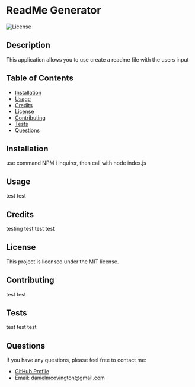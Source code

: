 # ReadMe Generator

![License](https://img.shields.io/badge/license-MIT-blue)

## Description

This application allows you to use create a readme file with the users input 

## Table of Contents

- [Installation](#installation)
- [Usage](#usage)
- [Credits](#credits)
- [License](#license)
- [Contributing](#contributing)
- [Tests](#tests)
- [Questions](#questions)

## Installation

use command NPM i inquirer, then call with node index.js

## Usage

test test

## Credits

testing test test test


## License

This project is licensed under the MIT license.


## Contributing

test test

## Tests

test test test

## Questions

If you have any questions, please feel free to contact me:

- [GitHub Profile](https://github.com/Daniel-Covington)
- Email: danielmcovington@gmail.com
